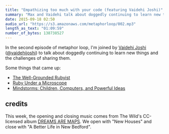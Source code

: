 ```yaml
---
title: "Empathizing too much with your code (featuring Vaidehi Joshi)"
summary: "Max and Vaidehi talk about doggedly continuing to learn new things and the challenges of sharing them"
date: 2015-09-18 02:50
audio_url: "https://s3.amazonaws.com/metaphorloop/002.mp3"
length_as_text: "01:09:59"
number_of_bytes: 138738527
---
```


In the second episode of metaphor loop, I'm joined by [Vaidehi Joshi][blog]
([@vaidehijoshi][twitter]) to talk about doggedly continuing to learn new things
and the challenges of sharing them.

[blog]: http://vaidehijoshi.github.io
[twitter]: https://twitter.com/vaidehijoshi

Some things that came up:

* [The Well-Grounded Rubyist][rubyist]
* [Ruby Under a Microscope][microscope]
* [Mindstorms: Children, Computers, and Powerful Ideas][mindstorms]

[rubyist]: https://www.manning.com/books/the-well-grounded-rubyist-second-edition
[microscope]: http://patshaughnessy.net/ruby-under-a-microscope
[mindstorms]: https://en.wikipedia.org/wiki/Mindstorms:_Children,_Computers,_and_Powerful_Ideas

## credits

This week, the opening and closing music comes from The Wild's CC-licensed album
[DREAMS ARE MAPS](http://quoteunquoterecords.com/qur067.htm). We open with "New 
Houses" and close with "A Better Life in New Bedford".


